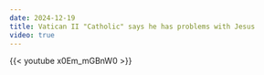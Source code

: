 ```yaml
---
date: 2024-12-19
title: Vatican II "Catholic" says he has problems with Jesus
video: true
---
```



{{< youtube x0Em_mGBnW0 >}}
